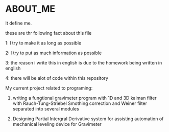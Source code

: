 # ABOUT_ME
It define me.

these are thr following fact about this file

1: I try to make it as long as possible

2: I try to put as much information as possible

3: the reason i write this in english is due to the homework being written in english

4: there will be alot of code within this repository

My current project related to programing: 

1. writing a fungtional gravimeter program with 1D and 3D kalman filter with Rauch-Tung-Striebel Smothing correction and Weiner filter separated into several modules

2. Designing Partial Intergral Derivative system for assisting automation of mechanical leveling device for Gravimeter
